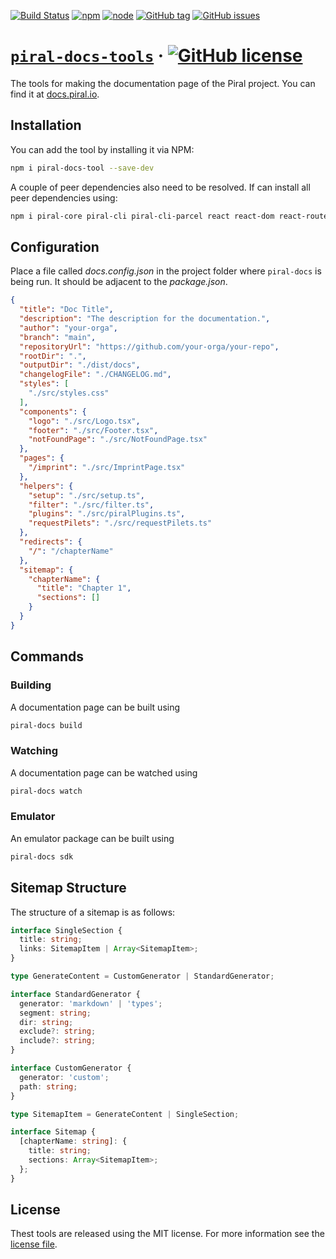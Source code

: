 [![Build Status](https://github.com/smapiot/piral-docs-tools/actions/workflows/node.js.yml/badge.svg)](https://github.com/smapiot/piral-docs-tools/actions)
[![npm](https://img.shields.io/npm/v/piral-docs-tools.svg)](https://www.npmjs.com/package/piral-docs-tools)
[![node](https://img.shields.io/node/v/piral-docs-tools.svg)](https://www.npmjs.com/package/piral-docs-tools)
[![GitHub tag](https://img.shields.io/github/tag/smapiot/piral-docs-tools.svg)](https://github.com/smapiot/piral-docs-tools/releases)
[![GitHub issues](https://img.shields.io/github/issues/smapiot/piral-docs-tools.svg)](https://github.com/smapiot/piral-docs-tools/issues)

# [`piral-docs-tools`](https://docs.piral.io) &middot; [![GitHub license](https://img.shields.io/badge/license-MIT-blue.svg)](https://github.com/smapiot/piral-docs-tools/blob/main/LICENSE)

The tools for making the documentation page of the Piral project. You can find it at [docs.piral.io](https://docs.piral.io).

## Installation

You can add the tool by installing it via NPM:

```sh
npm i piral-docs-tool --save-dev
```

A couple of peer dependencies also need to be resolved. If can install all peer dependencies using:

```sh
npm i piral-core piral-cli piral-cli-parcel react react-dom react-router-dom --save-dev
```

## Configuration

Place a file called *docs.config.json* in the project folder where `piral-docs` is being run. It should be adjacent to the *package.json*.

```json
{
  "title": "Doc Title",
  "description": "The description for the documentation.",
  "author": "your-orga",
  "branch": "main",
  "repositoryUrl": "https://github.com/your-orga/your-repo",
  "rootDir": ".",
  "outputDir": "./dist/docs",
  "changelogFile": "./CHANGELOG.md",
  "styles": [
    "./src/styles.css"
  ],
  "components": {
    "logo": "./src/Logo.tsx",
    "footer": "./src/Footer.tsx",
    "notFoundPage": "./src/NotFoundPage.tsx"
  },
  "pages": {
    "/imprint": "./src/ImprintPage.tsx"
  },
  "helpers": {
    "setup": "./src/setup.ts",
    "filter": "./src/filter.ts",
    "plugins": "./src/piralPlugins.ts",
    "requestPilets": "./src/requestPilets.ts"
  },
  "redirects": {
    "/": "/chapterName"
  },
  "sitemap": {
    "chapterName": {
      "title": "Chapter 1",
      "sections": []
    }
  }
}
```

## Commands

### Building

A documentation page can be built using

```sh
piral-docs build
```

### Watching

A documentation page can be watched using

```sh
piral-docs watch
```

### Emulator

An emulator package can be built using

```sh
piral-docs sdk
```

## Sitemap Structure

The structure of a sitemap is as follows:

```ts
interface SingleSection {
  title: string;
  links: SitemapItem | Array<SitemapItem>;
}

type GenerateContent = CustomGenerator | StandardGenerator;

interface StandardGenerator {
  generator: 'markdown' | 'types';
  segment: string;
  dir: string;
  exclude?: string;
  include?: string;
}

interface CustomGenerator {
  generator: 'custom';
  path: string;
}

type SitemapItem = GenerateContent | SingleSection;

interface Sitemap {
  [chapterName: string]: {
    title: string;
    sections: Array<SitemapItem>;
  };
}
```

## License

Thest tools are released using the MIT license. For more information see the [license file](./LICENSE).
